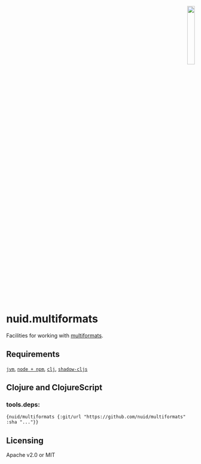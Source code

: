 <p align="right"><a href="https://nuid.io"><img src="https://nuid.io/svg/logo.svg" width="20%"></a></p>

# nuid.multiformats

Facilities for working with [multiformats](https://github.com/multiformats).

## Requirements

[`jvm`](https://www.java.com/en/download/), [`node + npm`](https://nodejs.org/en/download/), [`clj`](https://clojure.org/guides/getting_started), [`shadow-cljs`](https://shadow-cljs.github.io/docs/UsersGuide.html#_installation)

## Clojure and ClojureScript

### tools.deps:

`{nuid/multiformats {:git/url "https://github.com/nuid/multiformats" :sha "..."}}`

## Licensing

Apache v2.0 or MIT
